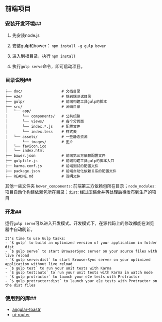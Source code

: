 前端项目
-------

### 安装开发环境##

1. 先安装node.js

2. 安装gulp和bower： `npm install -g gulp bower`

3. 进入到根目录，执行 `npm install`

4. 执行`gulp serve`命令，即可启动项目。

### 目录说明##


```
├── doc/                  # 文档目录
├── e2e/                  # 端到端测试目录
├── gulp/                 # 前端构建工具gulp的脚本
├── src/                  # 源码目录
│   └── app/
│       └── components/   # 公共组建
│       └── views/        # 各个分页面
│       └── index.*.js    # 配置文件
│       └── index.less    # 样式表
│   └── assets/           # 一些静态资源
│       └── images/       # 图片
│   └── favicon.ico
│   └── index.html
├── bower.json            # 前端第三方依赖配置文件
├── gulpfile.js           # 前端构建工具gulp的脚本入口
├── karma.conf.js         # 前端测试的配置文件
├── package.json          # 前端自动化依赖关系的配置文件
├── README.md             # 说明文件
```

其他一些文件夹
`bower_components`: 前端第三方依赖包所在目录；`node_modules`: 项目自动化构建依赖包所在目录；`dist`: 经过压缩合并等处理后待发布到生产的项目

### 开发##

运行`gulp serve`可以进入开发模式。开发模式下，在源代码上的修改都能在浏览器中自动刷新。

```shell
It's time to use Gulp tasks:
- `$ gulp` to build an optimized version of your application in folder dist
- `$ gulp serve` to start BrowserSync server on your source files with live reload
- `$ gulp serve:dist` to start BrowserSync server on your optimized application without live reload
- `$ gulp test` to run your unit tests with Karma
- `$ gulp test:auto` to run your unit tests with Karma in watch mode
- `$ gulp protractor` to launch your e2e tests with Protractor
- `$ gulp protractor:dist` to launch your e2e tests with Protractor on the dist files
```

### 使用到的库##

* [angular-toastr](https://github.com/Foxandxss/angular-toastr)
* [ui-router](https://github.com/angular-ui/ui-router)

